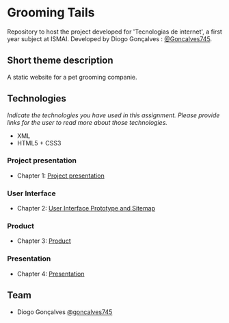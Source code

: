 # Grooming Tails

Repository to host the project developed for 'Tecnologias de internet', a first year subject at ISMAI. Developed by Diogo Gonçalves : [@Goncalves745](https://github.com/goncalves745).

## Short theme description

 A static website for a pet grooming companie.

## Technologies

_Indicate the technologies you have used in this assignment. Please provide links for the user to read more about those technologies._
* XML
* HTML5 + CSS3


### Project presentation
* Chapter 1: [Project presentation](doc/c1.md)
### User Interface 
* Chapter 2: [User Interface Prototype and Sitemap](doc/c2.md)
### Product
* Chapter 3: [Product](doc/c3.md)
### Presentation
* Chapter 4: [Presentation](doc/c4.md)

## Team
* Diogo Gonçalves [@goncalves745](https://github.com/goncalves745)
